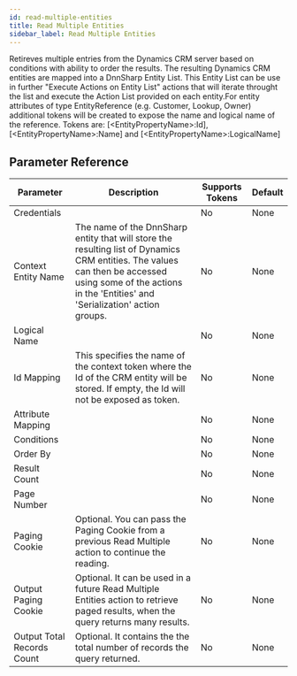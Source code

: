 ```yaml
---
id: read-multiple-entities
title: Read Multiple Entities
sidebar_label: Read Multiple Entities
---
```



Retireves multiple entries from the Dynamics CRM server based on conditions with ability to order the results. The resulting Dynamics CRM entities are mapped into a DnnSharp Entity List. This Entity List can be use in further "Execute Actions on Entity List" actions that will iterate throught the list and execute the Action List provided on each entity.For entity attributes of type EntityReference (e.g. Customer, Lookup, Owner) additional tokens will be created to expose the name and logical name of the reference. Tokens are: [&lt;EntityPropertyName&gt;:Id], [&lt;EntityPropertyName&gt;:Name] and [&lt;EntityPropertyName&gt;:LogicalName]

## Parameter Reference
| Parameter | Description | Supports Tokens | Default |
| -- | -- | -- | -- |
| Credentials |  | No | None |
| Context Entity Name | The name of the DnnSharp entity that will store the resulting list of Dynamics CRM entities. The values can then be accessed using some of the actions in the 'Entities' and 'Serialization' action groups. | No | None |
| Logical Name |  | No | None |
| Id Mapping | This specifies the name of the context token where the Id of the CRM entity will be stored. If empty, the Id will not be exposed as token. | No | None |
| Attribute Mapping |  | No | None |
| Conditions |  | No | None |
| Order By |  | No | None |
| Result Count |  | No | None |
| Page Number |  | No | None |
| Paging Cookie | Optional. You can pass the Paging Cookie from a previous Read Multiple action to continue the reading. | No | None |
| Output Paging Cookie | Optional. It can be used in a future Read Multiple Entities action to retrieve paged results, when the query returns many results. | No | None |
| Output Total Records Count | Optional. It contains the the total number of records the query returned. | No | None |
